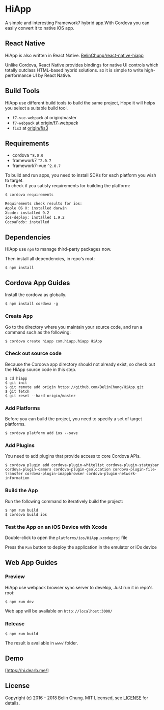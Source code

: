 HiApp
=====

A simple and interesting Framework7 hybrid app.With Cordova you can easily convert it to native iOS app.

## React Native

HiApp is also written in React Native. [BelinChung/react-native-hiapp](https://github.com/BelinChung/react-native-hiapp)

Unlike Cordova, React Native provides bindings for native UI controls which totally outclass HTML-based hybrid solutions. so it is simple to write high-performance UI by React Native. 

## Build Tools

HiApp use different build tools to build the same project, Hope it will helps you select a suitable build tool.

* `f7-vue-webpack` at origin/master
* `f7-webpack` at [origin/f7-webpack](https://github.com/BelinChung/HiApp/tree/f7-webpack)
* `fis3` at [origin/fis3](https://github.com/BelinChung/HiApp/tree/fis3)

## Requirements

* cordova `^8.0.0`
* framework7 `^2.0.7`
* framework7-vue `^2.0.7`

To build and run apps, you need to install SDKs for each platform you wish to target.  
To check if you satisfy requirements for building the platform:

``` bash
$ cordova requirements

Requirements check results for ios:
Apple OS X: installed darwin
Xcode: installed 9.2
ios-deploy: installed 1.9.2
CocoaPods: installed

```

## Dependencies

HiApp use `npm` to manage third-party packages now.

Then install all dependencies, in repo's root:

```
$ npm install 
```

## Cordova App Guides

Install the cordova as globally.

```
$ npm install cordova -g
```

### Create App

Go to the directory where you maintain your source code, and run a command such as the following:

```
$ cordova create hiapp com.hiapp.hiapp HiApp
```

### Check out source code

Because the Cordova app directory should not already exist, so check out the HiApp source code in this step.

```
$ cd hiapp  
$ git init   
$ git remote add origin https://github.com/BelinChung/HiApp.git  
$ git fetch  
$ git reset --hard origin/master  
```

### Add Platforms

Before you can build the project, you need to specify a set of target platforms.

```
$ cordova platform add ios --save
```

### Add Plugins

You need to add plugins that provide access to core Cordova APIs.

```
$ cordova plugin add cordova-plugin-whitelist cordova-plugin-statusbar cordova-plugin-camera cordova-plugin-geolocation cordova-plugin-file-transfer cordova-plugin-inappbrowser cordova-plugin-network-information
```

### Build the App

Run the following command to iteratively build the project:

```
$ npm run build
$ cordova build ios
```

### Test the App on an iOS Device with Xcode

Double-click to open the `platforms/ios/HiApp.xcodeproj` file

Press the `Run` button to deploy the application in the emulator or iOs device

## Web App Guides

### Preview

HiApp use webpack browser sync server to develop, Just run it in repo's root:

```
$ npm run dev
```

Web app will be available on `http://localhost:3000/`

### Release

```
$ npm run build
```

The result is available in `www/` folder.

## Demo

[https://hi.dearb.me/]

## License

Copyright (c) 2016 - 2018 Belin Chung. MIT Licensed, see [LICENSE] for details.

[https://hi.dearb.me/]: https://hi.dearb.me/
[LICENSE]:https://github.com/BelinChung/HiApp/blob/master/LICENSE.md